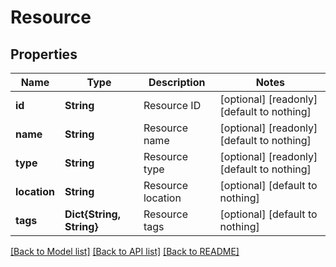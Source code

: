 # Resource


## Properties
Name | Type | Description | Notes
------------ | ------------- | ------------- | -------------
**id** | **String** | Resource ID | [optional] [readonly] [default to nothing]
**name** | **String** | Resource name | [optional] [readonly] [default to nothing]
**type** | **String** | Resource type | [optional] [readonly] [default to nothing]
**location** | **String** | Resource location | [optional] [default to nothing]
**tags** | **Dict{String, String}** | Resource tags | [optional] [default to nothing]


[[Back to Model list]](../README.md#models) [[Back to API list]](../README.md#api-endpoints) [[Back to README]](../README.md)


